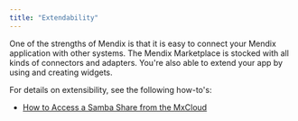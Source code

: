 ```yaml
---
title: "Extendability"
---
```


One of the strengths of Mendix is that it is easy to connect your Mendix application with other systems. The Mendix Marketplace is stocked with all kinds of connectors and adapters. You're also able to extend your app by using and creating widgets.

For details on extensibility, see the following how-to's:

* [How to Access a Samba Share from the MxCloud](access-a-samba-share-from-the-mxcloud)
